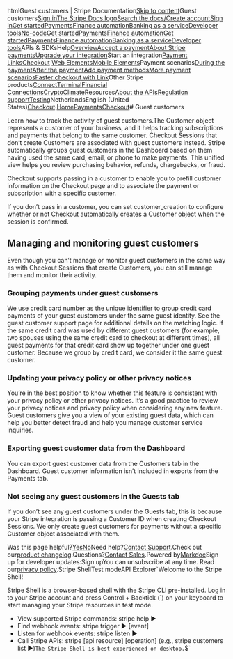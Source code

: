 htmlGuest customers | Stripe Documentation[Skip to content](#main-content)Guest customers[Sign in](https://dashboard.stripe.com/login?redirect=https%3A%2F%2Fdocs.stripe.com%2Fpayments%2Fcheckout%2Fguest-customers)[The Stripe Docs logo](/)[Search the docs/](#)[Create account](https://dashboard.stripe.com/register)[Sign in](https://dashboard.stripe.com/login?redirect=https%3A%2F%2Fdocs.stripe.com%2Fpayments%2Fcheckout%2Fguest-customers)[Get started](/get-started)[Payments](/payments)[Finance automation](/finance-automation)[Banking as a service](/financial-services)[Developer tools](/development)[No-code](/no-code)[Get started](/get-started)[Payments](/payments)[Finance automation](/finance-automation)[](#)[Get started](/get-started)[Payments](/payments)[Finance automation](/finance-automation)[Banking as a service](/financial-services)[Developer tools](/development)[](#)APIs & SDKsHelp[Overview](/docs/payments)[Accept a payment](#)[About Stripe payments](#)[Upgrade your integration](/docs/payments/upgrades)Start an integration[Payment Links](#)[Checkout](#)
[Web Elements](#)[Mobile Elements](#)Payment scenarios[During the payment](#)[After the payment](#)[Add payment methods](#)[More payment scenarios](#)[Faster checkout with Link](#)Other Stripe products[Connect](#)[Terminal](#)[Financial Connections](#)[Crypto](#)[Climate](#)Resources[About the APIs](#)[Regulation support](#)[Testing](/docs/testing)NetherlandsEnglish (United States)[](#)[](#)[Checkout](/payments/checkout)·[Home](/docs)[Payments](/docs/payments)[Checkout](/docs/payments/checkout)# Guest customers

Learn how to track the activity of guest customers.The Customer object represents a customer of your business, and it helps tracking subscriptions and payments that belong to the same customer. Checkout Sessions that don’t create Customers are associated with guest customers instead. Stripe automatically groups guest customers in the Dashboard based on them having used the same card, email, or phone to make payments. This unified view helps you review purchasing behavior, refunds, chargebacks, or fraud.

Checkout supports passing in a customer to enable you to prefill customer information on the Checkout page and to associate the payment or subscription with a specific customer.

If you don’t pass in a customer, you can set customer_creation to configure whether or not Checkout automatically creates a Customer object when the session is confirmed.

## Managing and monitoring guest customers

Even though you can’t manage or monitor guest customers in the same way as with Checkout Sessions that create Customers, you can still manage them and monitor their activity.

### Grouping payments under guest customers

We use credit card number as the unique identifier to group credit card payments of your guest customers under the same guest identity. See the guest customer support page for additional details on the matching logic. If the same credit card was used by different guest customers (for example, two spouses using the same credit card to checkout at different times), all guest payments for that credit card show up together under one guest customer. Because we group by credit card, we consider it the same guest customer.

### Updating your privacy policy or other privacy notices

You’re in the best position to know whether this feature is consistent with your privacy policy or other privacy notices. It’s a good practice to review your privacy notices and privacy policy when considering any new feature. Guest customers give you a view of your existing guest data, which can help you better detect fraud and help you manage customer service inquiries.

### Exporting guest customer data from the Dashboard

You can export guest customer data from the Customers tab in the Dashboard. Guest customer information isn’t included in exports from the Payments tab.

### Not seeing any guest customers in the Guests tab

If you don’t see any guest customers under the Guests tab, this is because your Stripe integration is passing a Customer ID when creating Checkout Sessions. We only create guest customers for payments without a specific Customer object associated with them.

Was this page helpful?[Yes](#)[No](#)Need help?[Contact Support](https://support.stripe.com/).Check out our[product changelog](https://stripe.com/blog/changelog).Questions?[Contact Sales](https://stripe.com/contact/sales).Powered by[Markdoc](https://markdoc.dev)Sign up for developer updates:Sign upYou can unsubscribe at any time. Read our[privacy policy](https://stripe.com/privacy).Stripe ShellTest modeAPI Explorer[](https://stripe.com/docs/stripe-cli#install)`Welcome to the Stripe Shell!

Stripe Shell is a browser-based shell with the Stripe CLI pre-installed. Log in to your
Stripe account and press Control + Backtick (`) on your keyboard to start managing your Stripe
resources in test mode.

- View supported Stripe commands: stripe help ▶️
- Find webhook events: stripe trigger ▶️ [event]
- Listen for webhook events: stripe listen ▶
- Call Stripe APIs: stripe [api resource] [operation] (e.g., stripe customers list ▶️)`The Stripe Shell is best experienced on desktop.`$`